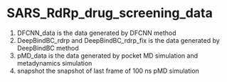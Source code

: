 # SARS_RdRp_drug_screening_data

1. DFCNN_data  is the data generated by DFCNN method
2. DeepBindBC_rdrp and DeepBindBC_rdrp_fix is the data generated by DeepBindBC method
3.  pMD_data is the data generated by pocket MD simulation and metadynamics simulation
4. snapshot the snapshot of last frame of 100 ns pMD simulation




